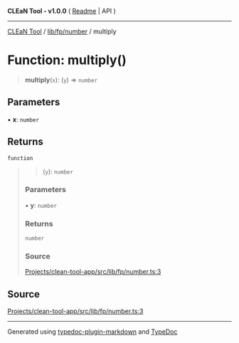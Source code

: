 **CLEaN Tool - v1.0.0** ( [Readme](../../../../README.md) \| API )

***

[CLEaN Tool](../../../../modules.md) / [lib/fp/number](../README.md) / multiply

# Function: multiply()

> **multiply**(`x`): (`y`) => `number`

## Parameters

▪ **x**: `number`

## Returns

`function`

> > (`y`): `number`
>
> ### Parameters
>
> ▪ **y**: `number`
>
> ### Returns
>
> `number`
>
> ### Source
>
> [Projects/clean-tool-app/src/lib/fp/number.ts:3](https://github.com/yuckyh/clean-tool-app/)
>

## Source

[Projects/clean-tool-app/src/lib/fp/number.ts:3](https://github.com/yuckyh/clean-tool-app/)

***

Generated using [typedoc-plugin-markdown](https://www.npmjs.com/package/typedoc-plugin-markdown) and [TypeDoc](https://typedoc.org/)
